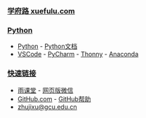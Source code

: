 ### **[学府路 xuefulu.com](http://xuefulu.com/)**

### **[Python](https://www.python.org/)**
+ [Python](https://www.python.org/downloads/) - [Python文档](https://docs.python.org/zh-cn/3/)
+ [VSCode](https://code.visualstudio.com/) - [PyCharm](http://www.jetbrains.com/pycharm/download/) - [Thonny](https://thonny.org/) - [Anaconda](https://www.anaconda.com/distribution/)

### **[快速链接](https://github.com/login)**
+ [雨课堂](https://www.yuketang.cn/web) - [网页版微信](https://wx.qq.com/)
+ [GitHub.com](https://github.com/login) - [GitHub帮助](https://help.github.com/cn)
+ <zhujixu@gcu.edu.cn>
